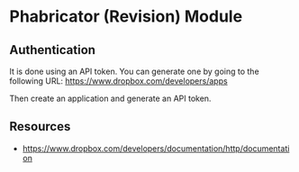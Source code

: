 # Phabricator (Revision) Module

## Authentication
It is done using an API token.
You can generate one by going to the following URL:
https://www.dropbox.com/developers/apps

Then create an application and generate an API token.

## Resources
- https://www.dropbox.com/developers/documentation/http/documentation
